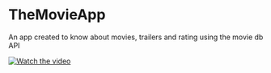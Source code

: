# TheMovieApp
An app created to know about movies, trailers and rating using the movie db API

[![Watch the video](https://www.youtube.com/watch?v=TRrk3xhVu7Y)](https://youtu.be/TRrk3xhVu7Y)
